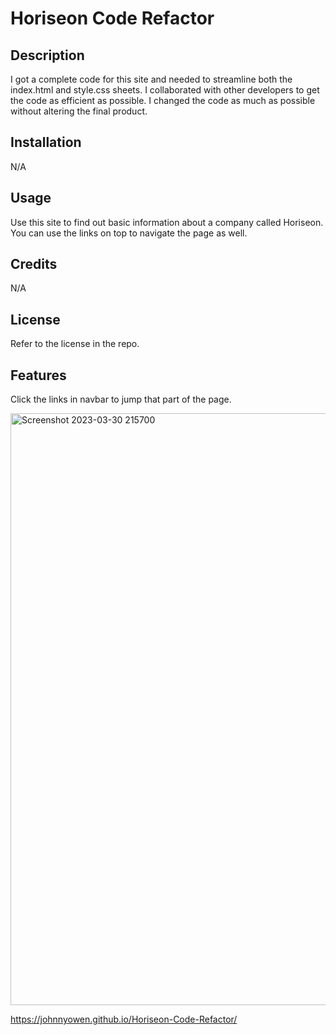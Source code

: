 # Horiseon Code Refactor

## Description

I got a complete code for this site and needed to streamline both the index.html and style.css sheets. I collaborated with other developers to get the code as efficient as possible. I changed the code as much as possible without altering the final product.

## Installation

N/A

## Usage

Use this site to find out basic information about a company called Horiseon. You can use the links on top to navigate the page as well.

## Credits

N/A

## License

Refer to the license in the repo.

## Features

Click the links in navbar to jump that part of the page.

<img width="947" alt="Screenshot 2023-03-30 215700" src="https://user-images.githubusercontent.com/127053240/229026731-26848946-93f6-4d61-bc5e-73260764e024.png">

https://johnnyowen.github.io/Horiseon-Code-Refactor/

